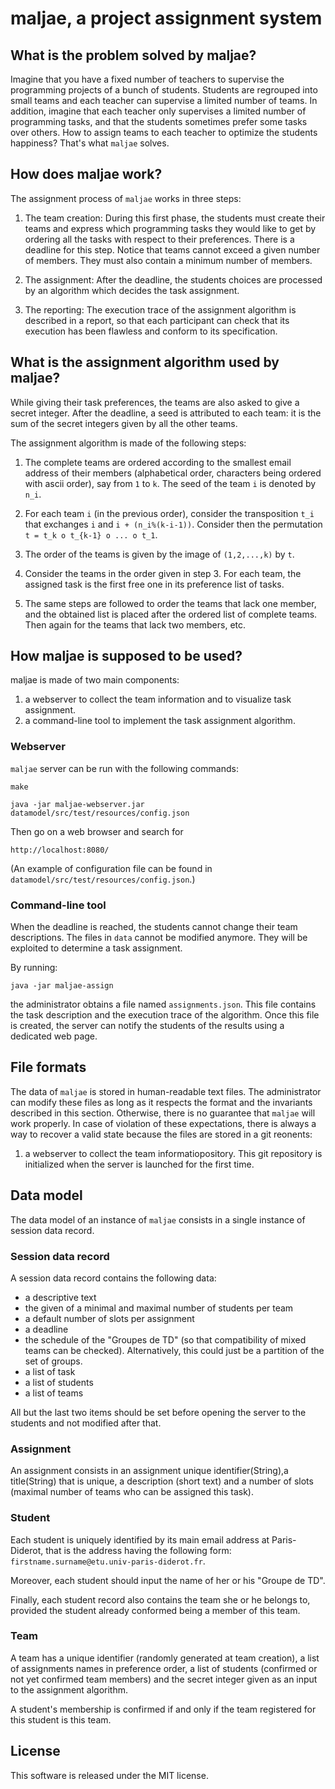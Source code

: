 # maljae, a project assignment system

## What is the problem solved by maljae?

Imagine that you have a fixed number of teachers to supervise the
programming projects of a bunch of students. Students are regrouped
into small teams and each teacher can supervise a limited number of
teams. In addition, imagine that each teacher only supervises a limited
number of programming tasks, and that the students sometimes prefer some
tasks over others. How to assign teams to each teacher to optimize the
students happiness? That's what `maljae` solves.

## How does maljae work?

The assignment process of `maljae` works in three steps:

1. The team creation: During this first phase, the students must create
   their teams and express which programming tasks they would like to
   get by ordering all the tasks with respect to their preferences.
   There is a deadline for this step. Notice that teams cannot exceed
   a given number of members. They must also contain a minimum number
   of members.

2. The assignment: After the deadline, the students choices are
   processed by an algorithm which decides the task assignment.

3. The reporting: The execution trace of the assignment algorithm
   is described in a report, so that each participant can check that
   its execution has been flawless and conform to its specification.

## What is the assignment algorithm used by maljae?

While giving their task preferences, the teams are also asked to give
a secret integer. After the deadline, a seed is attributed to each team: it
is the sum of the secret integers given by all the other teams.

The assignment algorithm is made of the following steps:

1. The complete teams are ordered according to the smallest email address of
   their members (alphabetical order, characters being ordered with
   ascii order), say from `1` to `k`. The seed of the team `i` is denoted by `n_i`.

2. For each team `i` (in the previous order), consider the
   transposition `t_i` that exchanges `i` and `i +
   (n_i%(k-i-1))`. Consider then the permutation `t = t_k o t_{k-1} o
   ... o t_1`.

3. The order of the teams is given by the image of `(1,2,...,k)`
   by `t`.

4. Consider the teams in the order given in step 3. For each team, the
   assigned task is the first free one in its preference list of tasks.

5. The same steps are followed to order the teams that lack one
   member, and the obtained list is placed after the ordered list of
   complete teams. Then again for the teams that lack two members, etc.

## How maljae is supposed to be used?

maljae is made of two main components:
1. a webserver to collect the team information and to visualize task assignment.
2. a command-line tool to implement the task assignment algorithm.

### Webserver

`maljae` server can be run with the following commands:


```
make
```

```
java -jar maljae-webserver.jar datamodel/src/test/resources/config.json
```

Then go on a web browser and search for

```
http://localhost:8080/
```


(An example of configuration file can be found in `datamodel/src/test/resources/config.json`.)

### Command-line tool

When the deadline is reached, the students cannot change their team
descriptions. The files in `data` cannot be modified anymore. They
will be exploited to determine a task assignment.

By running:

```
java -jar maljae-assign
```

the administrator obtains a file named `assignments.json`. This file
contains the task description and the execution trace of the
algorithm. Once this file is created, the server can notify the
students of the results using a dedicated web page.

## File formats

The data of `maljae` is stored in human-readable text files. The
administrator can modify these files as long as it respects the format
and the invariants described in this section. Otherwise, there is no
guarantee that `maljae` will work properly. In case of violation of
these expectations, there is always a way to recover a valid state
because the files are stored in a git reonents:
1. a webserver to collect the team informatiopository. This git repository
is initialized when the server is launched for the first time.

## Data model

The data model of an instance of `maljae` consists in a single instance of session data record.

### Session data record

A session data record contains the following data:

 - a descriptive text
 - the given of a minimal and maximal number of students per team
 - a default number of slots per assignment
 - a deadline
 - the schedule of the "Groupes de TD" (so that compatibility of mixed teams can be checked). Alternatively, this could just be a partition of the set of groups.
 - a list of task
 - a list of students
 - a list of teams

 All but the last two items should be set before opening the server to the students and not modified after that.

### Assignment

 An assignment consists in an assignment unique identifier(String),a title(String) that is unique, a description (short text) and a number of slots (maximal number of teams who can be assigned this task).

### Student

 Each student is uniquely identified by its main email address at Paris-Diderot, that is the address having the following form: `firstname.surname@etu.univ-paris-diderot.fr`.

 Moreover, each student should input the name of her or his "Groupe de TD".

 Finally, each student record also contains the team she or he belongs to, provided the student already conformed being a member of this team.

### Team

A team has a unique identifier (randomly generated at team creation), a list of assignments names in preference order, a list of students (confirmed or not yet confirmed team members) and the secret integer given as an input to the assignment algorithm.

A student's membership is confirmed if and only if the team registered for this student is this team.

## License

This software is released under the MIT license.
